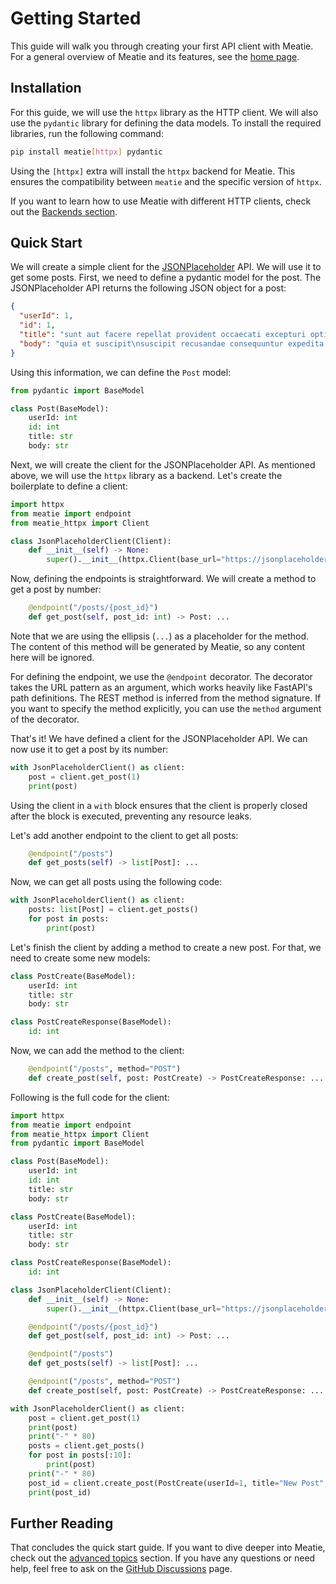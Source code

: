 # Getting Started

This guide will walk you through creating your first API client with Meatie.
For a general overview of Meatie and its features, see the
[home page](./index.md).

## Installation

For this guide, we will use the `httpx` library as the HTTP client. We will
also use the `pydantic` library for defining the data models. To install the
required libraries, run the following command:

```bash
pip install meatie[httpx] pydantic
```

Using the `[httpx]` extra will install the `httpx` backend for Meatie. This
ensures the compatibility between `meatie` and the specific version of `httpx`.

If you want to learn how to use Meatie with different HTTP clients, check out the [Backends section](./backends/overview.md).

## Quick Start

We will create a simple client for the
[JSONPlaceholder](https://jsonplaceholder.typicode.com/) API. We will use it to
get some posts. First, we need to define a pydantic model for the post. The
JSONPlaceholder API returns the following JSON object for a post:

```json
{
  "userId": 1,
  "id": 1,
  "title": "sunt aut facere repellat provident occaecati excepturi optio reprehenderit",
  "body": "quia et suscipit\nsuscipit recusandae consequuntur expedita et cum\nreprehenderit molestiae ut ut quas totam\nnostrum rerum est autem sunt rem eveniet architecto"
}
```

Using this information, we can define the `Post` model:

```python
from pydantic import BaseModel

class Post(BaseModel):
    userId: int
    id: int
    title: str
    body: str
```

Next, we will create the client for the JSONPlaceholder API. As mentioned
above, we will use the `httpx` library as a backend. Let's create the
boilerplate to define a client:

```python
import httpx
from meatie import endpoint
from meatie_httpx import Client

class JsonPlaceholderClient(Client):
    def __init__(self) -> None:
        super().__init__(httpx.Client(base_url="https://jsonplaceholder.typicode.com"))
```

Now, defining the endpoints is straightforward. We will create a method to get
a post by number:

```python
    @endpoint("/posts/{post_id}")
    def get_post(self, post_id: int) -> Post: ...
```

Note that we are using the ellipsis (`...`) as a placeholder for the method.
The content of this method will be generated by Meatie, so any content here
will be ignored.

For defining the endpoint, we use the `@endpoint` decorator. The decorator
takes the URL pattern as an argument, which works heavily like FastAPI's path
definitions. The REST method is inferred from the method signature. If you want
to specify the method explicitly, you can use the `method` argument of the
decorator.

That's it! We have defined a client for the JSONPlaceholder API. We can now use
it to get a post by its number:

```python
with JsonPlaceholderClient() as client:
    post = client.get_post(1)
    print(post)
```

Using the client in a `with` block ensures that the client is properly closed
after the block is executed, preventing any resource leaks.

Let's add another endpoint to the client to get all posts:

```python
    @endpoint("/posts")
    def get_posts(self) -> list[Post]: ...
```

Now, we can get all posts using the following code:

```python
with JsonPlaceholderClient() as client:
    posts: list[Post] = client.get_posts()
    for post in posts:
        print(post)
```

Let's finish the client by adding a method to create a new post. For that, we need to create some new models:

```python
class PostCreate(BaseModel):
    userId: int
    title: str
    body: str

class PostCreateResponse(BaseModel):
    id: int
```

Now, we can add the method to the client:

```python
    @endpoint("/posts", method="POST")
    def create_post(self, post: PostCreate) -> PostCreateResponse: ...
```

Following is the full code for the client:

```python
import httpx
from meatie import endpoint
from meatie_httpx import Client
from pydantic import BaseModel

class Post(BaseModel):
    userId: int
    id: int
    title: str
    body: str

class PostCreate(BaseModel):
    userId: int
    title: str
    body: str

class PostCreateResponse(BaseModel):
    id: int

class JsonPlaceholderClient(Client):
    def __init__(self) -> None:
        super().__init__(httpx.Client(base_url="https://jsonplaceholder.typicode.com"))

    @endpoint("/posts/{post_id}")
    def get_post(self, post_id: int) -> Post: ...

    @endpoint("/posts")
    def get_posts(self) -> list[Post]: ...

    @endpoint("/posts", method="POST")
    def create_post(self, post: PostCreate) -> PostCreateResponse: ...

with JsonPlaceholderClient() as client:
    post = client.get_post(1)
    print(post)
    print("-" * 80)
    posts = client.get_posts()
    for post in posts[:10]:
        print(post)
    print("-" * 80)
    post_id = client.create_post(PostCreate(userId=1, title="New Post", body="This is a new post."))
    print(post_id)
```

## Further Reading

That concludes the quick start guide. If you want to dive deeper into Meatie,
check out the [advanced topics](./advanced/overview.md) section. If you have
any questions or need help, feel free to ask on the
[GitHub Discussions](https://github.com/pmateusz/meatie/discussions) page.
